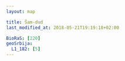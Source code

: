 ```yaml
---
layout: map

title: Šam-dud
last_modified_at: 2018-05-21T19:19:18+02:00

BioRaS: [220]
geoSrbija:
  L1_182: [5]
---
```

